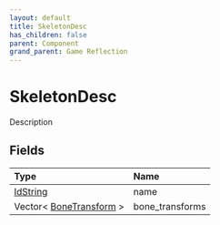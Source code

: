 ```yaml
---
layout: default
title: SkeletonDesc
has_children: false
parent: Component
grand_parent: Game Reflection
---
```

# SkeletonDesc
Description 

## Fields
| Type | Name |
|:-------------|:--------------|
| [IdString](/game-reflection/components/id_string.md) | name |
| Vector< [BoneTransform](/game-reflection/classes/bone_transform.md) > | bone_transforms |
